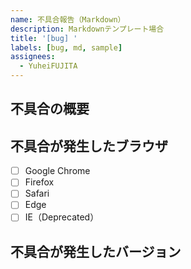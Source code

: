 ```yaml
---
name: 不具合報告（Markdown）
description: Markdownテンプレート場合
title: '[bug] '
labels: [bug, md, sample]
assignees:
  - YuheiFUJITA
---
```


<!--
これは従来のIssue Templateです。
以下のリンクからIssue Formを使ったIssueも試せるので比較してみてください。
https://github.com/YuheiFUJITA/sample-issue-form/issues/new?template=bug-report-form.yml
-->

## 不具合の概要
<!-- 不具合の概要を記載してく##ださい。 -->

## 不具合が発生したブラウザ
<!-- 不具合が発生したブラウザにチェックを入れてください。 -->

- [ ] Google Chrome
- [ ] Firefox
- [ ] Safari
- [ ] Edge
- [ ] IE（Deprecated）

## 不具合が発生したバージョン
<!-- 不具合が発生したバージョンを記載してください。 -->
<!-- 記載するときは `x.y.z` の形式にしてください。 -->
